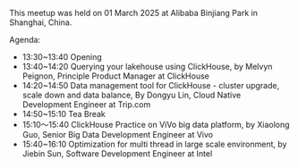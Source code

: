 This meetup was held on 01 March 2025 at Alibaba Binjiang Park in Shanghai, China.

Agenda:
* 13:30~13:40 Opening
* 13:40~14:20 Querying your lakehouse using ClickHouse, by Melvyn Peignon, Principle Product Manager at ClickHouse
* 14:20~14:50 Data management tool for ClickHouse - cluster upgrade, scale down and data balance, By Dongyu Lin, Cloud Native Development Engineer at Trip.com
* 14:50~15:10 Tea Break
* 15:10～15:40 ClickHouse Practice on ViVo big data platform, by Xiaolong Guo, Senior Big Data Development Engineer at Vivo
* 15:40~16:10 Optimization for multi thread in large scale environment, by Jiebin Sun, Software Development Engineer at Intel 
